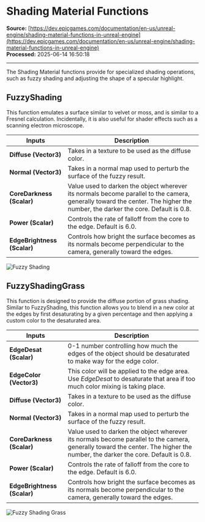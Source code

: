 # Shading Material Functions

**Source:** [https://dev.epicgames.com/documentation/en-us/unreal-engine/shading-material-functions-in-unreal-engine](https://dev.epicgames.com/documentation/en-us/unreal-engine/shading-material-functions-in-unreal-engine)  
**Processed:** 2025-06-14 16:50:18

---

The Shading Material functions provide for specialized shading operations, such as fuzzy shading and adjusting the shape of a specular highlight.

## FuzzyShading

This function emulates a surface similar to velvet or moss, and is similar to a Fresnel calculation. Incidentally, it is also useful for shader effects such as a scanning electron microscope.

| Inputs | Description |
| --- | --- |
| **Diffuse (Vector3)** | Takes in a texture to be used as the diffuse color. |
| **Normal (Vector3)** | Takes in a normal map used to perturb the surface of the fuzzy result. |
| **CoreDarkness (Scalar)** | Value used to darken the object wherever its normals become parallel to the camera, generally toward the center. The higher the number, the darker the core. Default is 0.8. |
| **Power (Scalar)** | Controls the rate of falloff from the core to the edge. Default is 6.0. |
| **EdgeBrightness (Scalar)** | Controls how bright the surface becomes as its normals become perpendicular to the camera, generally toward the edges. |

![Fuzzy Shading](https://d1iv7db44yhgxn.cloudfront.net/documentation/images/8b14c472-92fe-48fc-8690-20155df38007/fuzzy-shading.png)

## FuzzyShadingGrass

This function is designed to provide the diffuse portion of grass shading. Similar to FuzzyShading, this function allows you to blend in a new color at the edges by first desaturating by a given percentage and then applying a custom color to the desaturated area.

| Inputs | Description |
| --- | --- |
| **EdgeDesat (Scalar)** | 0-1 number controlling how much the edges of the object should be desaturated to make way for the edge color. |
| **EdgeColor (Vector3)** | This color will be applied to the edge area. Use *EdgeDesat* to desaturate that area if too much color mixing is taking place. |
| **Diffuse (Vector3)** | Takes in a texture to be used as the diffuse color. |
| **Normal (Vector3)** | Takes in a normal map used to perturb the surface of the fuzzy result. |
| **CoreDarkness (Scalar)** | Value used to darken the object wherever its normals become parallel to the camera, generally toward the center. The higher the number, the darker the core. Default is 0.8. |
| **Power (Scalar)** | Controls the rate of falloff from the core to the edge. Default is 6.0. |
| **EdgeBrightness (Scalar)** | Controls how bright the surface becomes as its normals become perpendicular to the camera, generally toward the edges. |

![Fuzzy Shading Grass](https://d1iv7db44yhgxn.cloudfront.net/documentation/images/71f0c059-9f3d-49a1-abdf-2560e6e27b77/fuzzy-shading-grass.png)